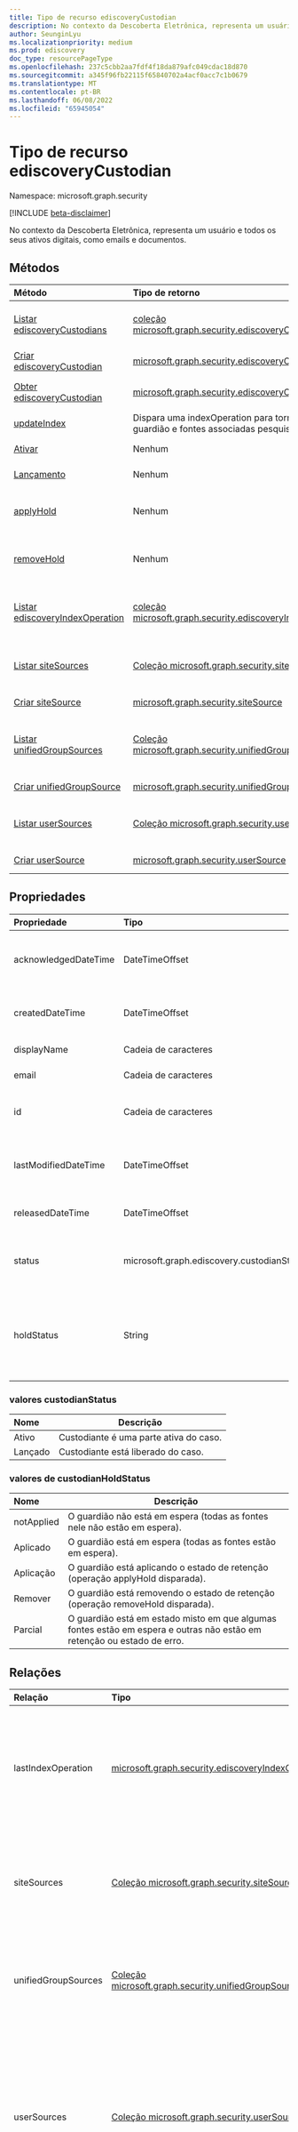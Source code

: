```yaml
---
title: Tipo de recurso ediscoveryCustodian
description: No contexto da Descoberta Eletrônica, representa um usuário e todos os seus ativos digitais, como emails e documentos.
author: SeunginLyu
ms.localizationpriority: medium
ms.prod: ediscovery
doc_type: resourcePageType
ms.openlocfilehash: 237c5cbb2aa7fdf4f18da879afc049cdac18d870
ms.sourcegitcommit: a345f96fb22115f65840702a4acf0acc7c1b0679
ms.translationtype: MT
ms.contentlocale: pt-BR
ms.lasthandoff: 06/08/2022
ms.locfileid: "65945054"
---
```

# <a name="ediscoverycustodian-resource-type"></a>Tipo de recurso ediscoveryCustodian

Namespace: microsoft.graph.security

[!INCLUDE [beta-disclaimer](../../includes/beta-disclaimer.md)]

No contexto da Descoberta Eletrônica, representa um usuário e todos os seus ativos digitais, como emails e documentos.

## <a name="methods"></a>Métodos
|Método|Tipo de retorno|Descrição|
|:---|:---|:---|
|[Listar ediscoveryCustodians](../api/security-ediscoverycase-list-custodians.md)|[coleção microsoft.graph.security.ediscoveryCustodian](../resources/security-ediscoverycustodian.md)|Obtenha uma lista dos [objetos ediscoveryCustodian](../resources/security-ediscoverycustodian.md) e suas propriedades.|
|[Criar ediscoveryCustodian](../api/security-ediscoverycase-post-custodians.md)|[microsoft.graph.security.ediscoveryCustodian](../resources/security-ediscoverycustodian.md)|Crie um novo [objeto ediscoveryCustodian](../resources/security-ediscoverycustodian.md) .|
|[Obter ediscoveryCustodian](../api/security-ediscoverycustodian-get.md)|[microsoft.graph.security.ediscoveryCustodian](../resources/security-ediscoverycustodian.md)|Leia as propriedades e as relações de [um objeto ediscoveryCustodian](../resources/security-ediscoverycustodian.md) .|
|[updateIndex](../api/security-ediscoverycustodian-updateindex.md)|Dispara uma indexOperation para tornar um guardião e fontes associadas pesquisáveis.|
|[Ativar](../api/security-ediscoverycustodian-activate.md)|Nenhum|Reative um guardião de um caso.|
|[Lançamento](../api/security-ediscoverycustodian-release.md)|Nenhum|Libere um guardião de um caso.|
|[applyHold](../api/security-ediscoverycustodian-applyhold.md)|Nenhum|Inicie o processo de aplicação de retenção aos custodiantes da Descoberta Eletrônica.|
|[removeHold](../api/security-ediscoverycustodian-removehold.md)|Nenhum|Inicie o processo de remoção da retenção dos custodiantes da Descoberta Eletrônica.|
|[Listar ediscoveryIndexOperation](../api/security-ediscoverycustodian-list-lastindexoperation.md)|[coleção microsoft.graph.security.ediscoveryIndexOperation](../resources/security-ediscoveryindexoperation.md)|Obtenha os recursos de ediscoveryIndexOperation da propriedade de navegação lastIndexOperation.|
|[Listar siteSources](../api/security-ediscoverycustodian-list-sitesources.md)|[Coleção microsoft.graph.security.siteSource](../resources/security-sitesource.md)|Obtenha os recursos siteSource da propriedade de navegação siteSources.|
|[Criar siteSource](../api/security-ediscoverycustodian-post-sitesources.md)|[microsoft.graph.security.siteSource](../resources/security-sitesource.md)|Crie um novo objeto siteSource.|
|[Listar unifiedGroupSources](../api/security-ediscoverycustodian-list-unifiedgroupsources.md)|[Coleção microsoft.graph.security.unifiedGroupSource](../resources/security-unifiedgroupsource.md)|Obtenha os recursos unifiedGroupSource da propriedade de navegação unifiedGroupSources.|
|[Criar unifiedGroupSource](../api/security-ediscoverycustodian-post-unifiedgroupsources.md)|[microsoft.graph.security.unifiedGroupSource](../resources/security-unifiedgroupsource.md)|Crie um novo objeto unifiedGroupSource.|
|[Listar userSources](../api/security-ediscoverycustodian-list-usersources.md)|[Coleção microsoft.graph.security.userSource](../resources/security-usersource.md)|Obtenha os recursos userSource da propriedade de navegação userSources.|
|[Criar userSource](../api/security-ediscoverycustodian-post-usersources.md)|[microsoft.graph.security.userSource](../resources/security-usersource.md)|Crie um novo objeto userSource.|

## <a name="properties"></a>Propriedades
|Propriedade|Tipo|Descrição|
|:---|:---|:---|
|acknowledgedDateTime|DateTimeOffset|Data e hora em que o guardião reconheceu uma notificação de suspensão.|
|createdDateTime|DateTimeOffset|Data e hora em que o guardião foi adicionado ao caso.|
|displayName|Cadeia de caracteres|Nome de exibição do guardião.|
|email|Cadeia de caracteres|Endereço de email do guardião.|
|id|Cadeia de caracteres|A ID do guardião no caso especificado. Somente leitura.|
|lastModifiedDateTime|DateTimeOffset|Data e hora em que o objeto custodiante foi modificado pela última vez|
|releasedDateTime|DateTimeOffset|Data e hora em que o guardião foi liberado do caso.|
|status|microsoft.graph.ediscovery.custodianStatus|Status do guardião. Os valores possíveis são: `active` e `released`.|
|holdStatus|String|O status de suspensão do guardião. Os valores possíveis são: `notApplied`, `applied`, `applying`, , `removing``partial`|

### <a name="custodianstatus-values"></a>valores custodianStatus

|Nome|Descrição|
|:----|-----------|
|Ativo|Custodiante é uma parte ativa do caso. |
|Lançado|Custodiante está liberado do caso.|

### <a name="custodianholdstatus-values"></a>valores de custodianHoldStatus

|Nome|Descrição|
|:----|-----------|
|notApplied|O guardião não está em espera (todas as fontes nele não estão em espera).|
|Aplicado|O guardião está em espera (todas as fontes estão em espera).|
|Aplicação|O guardião está aplicando o estado de retenção (operação applyHold disparada).|
|Remover|O guardião está removendo o estado de retenção (operação removeHold disparada).|
|Parcial|O guardião está em estado misto em que algumas fontes estão em espera e outras não estão em retenção ou estado de erro.|

## <a name="relationships"></a>Relações
|Relação|Tipo|Descrição|
|:---|:---|:---|
|lastIndexOperation|[microsoft.graph.security.ediscoveryIndexOperation](../resources/security-ediscoveryindexoperation.md)|Entidade de operação que representa a indexação mais recente para o guardião.|
|siteSources|[Coleção microsoft.graph.security.siteSource](../resources/security-sitesource.md)|Entidade de fonte de dados para sites do SharePoint associados ao guardião.|
|unifiedGroupSources|[Coleção microsoft.graph.security.unifiedGroupSource](../resources/security-unifiedgroupsource.md)|Entidade de fonte de dados para grupos associados ao guardião.|
|userSources|[Coleção microsoft.graph.security.userSource](../resources/security-usersource.md)|Entidade de fonte de dados para um guardião. Esse é o contêiner para a caixa de correio de um guardião e o site do OneDrive for Business.|

## <a name="json-representation"></a>Representação JSON
Veja a seguir uma representação JSON do recurso.
<!-- {
  "blockType": "resource",
  "keyProperty": "id",
  "@odata.type": "microsoft.graph.security.ediscoveryCustodian",
  "baseType": "microsoft.graph.security.dataSourceContainer",
  "openType": false
}
-->
``` json
{
  "@odata.type": "#microsoft.graph.security.ediscoveryCustodian",
  "id": "String (identifier)",
  "status": "String",
  "holdStatus": "String",
  "lastModifiedDateTime": "String (timestamp)",
  "releasedDateTime": "String (timestamp)",
  "displayName": "String",
  "createdDateTime": "String (timestamp)",
  "email": "String",
  "acknowledgedDateTime": "String (timestamp)"
}
```

